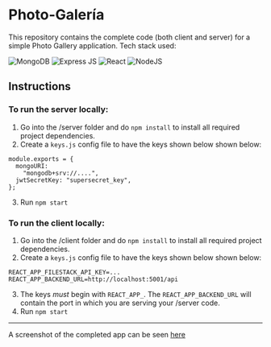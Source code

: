 # Photo-Galería

This repository contains the complete code (both client and server) for a simple Photo Gallery application.
Tech stack used:

![MongoDB](https://img.shields.io/badge/MongoDB-4EA94B?style=for-the-badge&logo=mongodb&logoColor=white)
![Express JS](https://img.shields.io/badge/Express.js-000000?style=for-the-badge&logo=express&logoColor=white)
![React](https://img.shields.io/badge/React-20232A?style=for-the-badge&logo=react&logoColor=61DAFB "React")
![NodeJS](https://img.shields.io/badge/Node.js-339933?style=for-the-badge&logo=nodedotjs&logoColor=white)

## Instructions

### To run the server locally:
1. Go into the /server folder and do `npm install` to install all required project dependencies.
2. Create a `keys.js` config file to have the keys shown below shown below:
```
module.exports = {
  mongoURI:
    "mongodb+srv://....",
  jwtSecretKey: "supersecret_key",
};
```
3. Run `npm start` 

### To run the client locally:
1. Go into the /client folder and do `npm install` to install all required project dependencies.
2. Create a `keys.js` config file to have the keys shown below shown below:
```
REACT_APP_FILESTACK_API_KEY=...
REACT_APP_BACKEND_URL=http://localhost:5001/api
```
3. The keys *must* begin with `REACT_APP_`. The `REACT_APP_BACKEND_URL` will contain the port in which you are serving your /server code.
4. Run `npm start` 

---
A screenshot of the completed app can be seen [here](https://drive.google.com/file/d/1KSIQb8dE7ujo-wCXUfnQny9OZ2gvooTa/view?usp=sharing)
